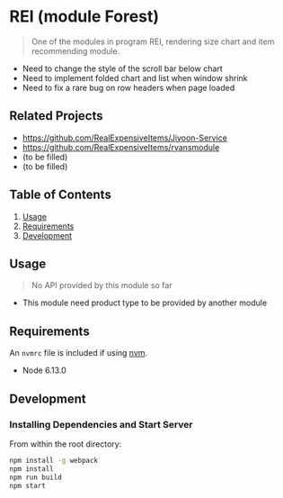 # REI (module Forest)

> One of the modules in program REI, rendering size chart and item recommending module.

- Need to change the style of the scroll bar below chart
- Need to implement folded chart and list when window shrink
- Need to fix a rare bug on row headers when page loaded

## Related Projects

  - https://github.com/RealExpensiveItems/Jiyoon-Service
  - https://github.com/RealExpensiveItems/ryansmodule
  - (to be filled)
  - (to be filled)

## Table of Contents

1. [Usage](#Usage)
1. [Requirements](#requirements)
1. [Development](#development)

## Usage

> No API provided by this module so far
- This module need product type to be provided by another module

## Requirements

An `nvmrc` file is included if using [nvm](https://github.com/creationix/nvm).

- Node 6.13.0

## Development

### Installing Dependencies and Start Server

From within the root directory:

```sh
npm install -g webpack
npm install
npm run build
npm start
```

